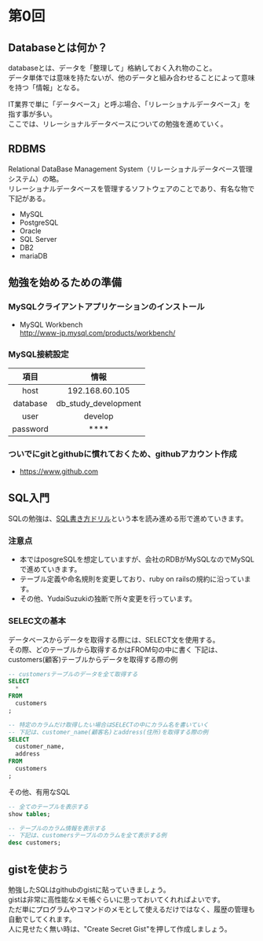 # 第0回

## Databaseとは何か？

databaseとは、データを「整理して」格納しておく入れ物のこと。  
データ単体では意味を持たないが、他のデータと組み合わせることによって意味を持つ「情報」となる。  

IT業界で単に「データベース」と呼ぶ場合、「リレーショナルデータベース」を指す事が多い。  
ここでは、リレーショナルデータベースについての勉強を進めていく。  

## RDBMS

Relational DataBase Management System（リレーショナルデータベース管理システム）の略。  
リレーショナルデータベースを管理するソフトウェアのことであり、有名な物で下記がある。  

* MySQL
* PostgreSQL
* Oracle
* SQL Server
* DB2
* mariaDB

## 勉強を始めるための準備

### MySQLクライアントアプリケーションのインストール
* MySQL Workbench  
http://www-jp.mysql.com/products/workbench/

### MySQL接続設定  

| 項目 | 情報 |
|:----:|:----:|
| host | 192.168.60.105 |
| database | db_study_development | 
| user | develop |
| password | **** |

### ついでにgitとgithubに慣れておくため、githubアカウント作成  

* https://www.github.com

## SQL入門

SQLの勉強は、[SQL書き方ドリル](http://www.amazon.co.jp/%E6%94%B9%E8%A8%82%E6%96%B0%E7%89%88-%E5%8F%8D%E5%BE%A9%E5%AD%A6%E7%BF%92%E3%82%BD%E3%83%95%E3%83%88%E4%BB%98%E3%81%8D-SQL%E6%9B%B8%E3%81%8D%E6%96%B9%E3%83%89%E3%83%AA%E3%83%AB-PRESS-plus%E3%82%B7%E3%83%AA%E3%83%BC%E3%82%BA/dp/4774130850/ref=pd_sim_sbs_b_1
 "SQL書き方ドリル")という本を読み進める形で進めていきます。  

### 注意点
* 本ではposgreSQLを想定していますが、会社のRDBがMySQLなのでMySQLで進めていきます。
* テーブル定義や命名規則を変更しており、ruby on railsの規約に沿っています。
* その他、YudaiSuzukiの独断で所々変更を行っています。

### SELEC文の基本

データベースからデータを取得する際には、SELECT文を使用する。  
その際、どのテーブルから取得するかはFROM句の中に書く
下記は、customers(顧客)テーブルからデータを取得する際の例  

```sql
-- customersテーブルのデータを全て取得する
SELECT
  *
FROM
  customers
;
```

```sql
-- 特定のカラムだけ取得したい場合はSELECTの中にカラム名を書いていく
-- 下記は、customer_name(顧客名)とaddress(住所)を取得する際の例
SELECT
  customer_name,
  address
FROM
  customers
;
```

その他、有用なSQL
```sql
-- 全てのテーブルを表示する
show tables;

-- テーブルのカラム情報を表示する
-- 下記は、customersテーブルのカラムを全て表示する例
desc customers;
```

## gistを使おう

勉強したSQLはgithubのgistに貼っていきましょう。  
gistは非常に高性能なメモ帳ぐらいに思っておいてくれればよいです。  
ただ単にプログラムやコマンドのメモとして使えるだけではなく、履歴の管理も自動でしてくれます。  
人に見せたく無い時は、"Create Secret Gist"を押して作成しましょう。  

